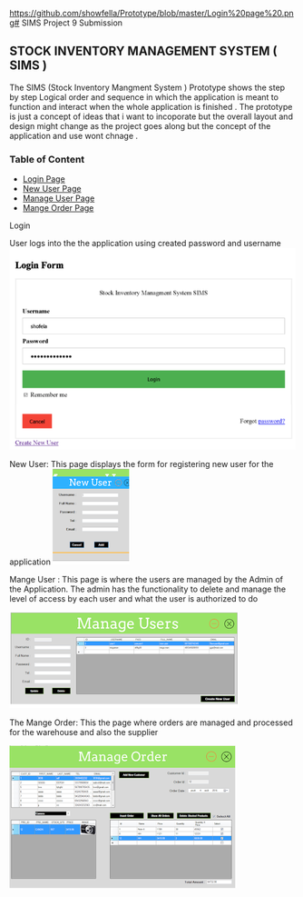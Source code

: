 https://github.com/showfella/Prototype/blob/master/Login%20page%20.png# SIMS Project 9 Submission
 ## STOCK INVENTORY MANAGEMENT SYSTEM ( SIMS )                            
 The SIMS (Stock Inventory Mangment System ) Prototype shows the step by step Logical order and sequence in which the application is meant to function and interact when the whole application is finished .
The prototype is just a concept of ideas that i want to incoporate but the overall layout and design might change as the project goes along but the concept of the application and use wont chnage .


   


### Table of Content

* [Login Page ](https://github.com/showfella/Prototype/blob/master/README.md)
* [New User Page](https://github.com/showfella/Prototype/blob/master/New%20%20user.png)
* [Manage User Page](https://github.com/showfella/Prototype/blob/master/Manage%20Users.png)
* [Mange Order Page](https://github.com/showfella/Prototype/blob/master/Add%20and%20Manage%20Order.png)

Login 

User logs into the the application using created password and username 
![](https://github.com/showfella/Prototype/blob/master/Login%20page%20.png)

New User:
This page displays the form for registering new user for the application 
![](https://github.com/showfella/Prototype/blob/master/New%20%20user.png)

Mange User :
This page is where the users are managed by the Admin of the Application. The admin has the functionality to delete and manage the level of access by each user and what the user is authorized to do 

![](https://github.com/showfella/Prototype/blob/master/Manage%20Users.png)


The Mange Order: 
This the page where orders are managed and processed for the warehouse and also the supplier 

![](https://github.com/showfella/Prototype/blob/master/Add%20and%20Manage%20Order.png)

